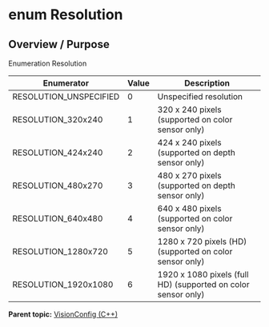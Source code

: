 # enum Resolution

## Overview / Purpose

Enumeration Resolution

|Enumerator|Value|Description|
|----------|-----|-----------|
|RESOLUTION\_UNSPECIFIED|0|Unspecified resolution|
|RESOLUTION\_320x240|1|320 x 240 pixels \(supported on color sensor only\)|
|RESOLUTION\_424x240|2|424 x 240 pixels \(supported on depth sensor only\)|
|RESOLUTION\_480x270|3|480 x 270 pixels \(supported on depth sensor only\)|
|RESOLUTION\_640x480|4|640 x 480 pixels \(supported on color sensor only\)|
|RESOLUTION\_1280x720|5|1280 x 720 pixels \(HD\) \(supported on color sensor only\)|
|RESOLUTION\_1920x1080|6|1920 x 1080 pixels \(full HD\) \(supported on color sensor only\)|

**Parent topic:** [VisionConfig \(C++\)](../../summary_pages/VisionConfig.md)

